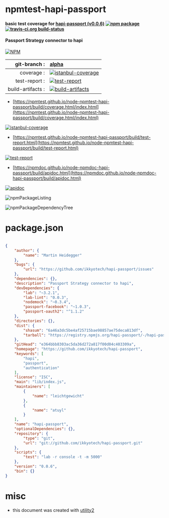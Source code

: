 # npmtest-hapi-passport

#### basic test coverage for  [hapi-passport (v0.0.6)](https://github.com/ikkyotech/hapi-passport)  [![npm package](https://img.shields.io/npm/v/npmtest-hapi-passport.svg?style=flat-square)](https://www.npmjs.org/package/npmtest-hapi-passport) [![travis-ci.org build-status](https://api.travis-ci.org/npmtest/node-npmtest-hapi-passport.svg)](https://travis-ci.org/npmtest/node-npmtest-hapi-passport)

#### Passport Strategy connector to hapi

[![NPM](https://nodei.co/npm/hapi-passport.png?downloads=true&downloadRank=true&stars=true)](https://www.npmjs.com/package/hapi-passport)

| git-branch : | [alpha](https://github.com/npmtest/node-npmtest-hapi-passport/tree/alpha)|
|--:|:--|
| coverage : | [![istanbul-coverage](https://npmtest.github.io/node-npmtest-hapi-passport/build/coverage.badge.svg)](https://npmtest.github.io/node-npmtest-hapi-passport/build/coverage.html/index.html)|
| test-report : | [![test-report](https://npmtest.github.io/node-npmtest-hapi-passport/build/test-report.badge.svg)](https://npmtest.github.io/node-npmtest-hapi-passport/build/test-report.html)|
| build-artifacts : | [![build-artifacts](https://npmtest.github.io/node-npmtest-hapi-passport/glyphicons_144_folder_open.png)](https://github.com/npmtest/node-npmtest-hapi-passport/tree/gh-pages/build)|

- [https://npmtest.github.io/node-npmtest-hapi-passport/build/coverage.html/index.html](https://npmtest.github.io/node-npmtest-hapi-passport/build/coverage.html/index.html)

[![istanbul-coverage](https://npmtest.github.io/node-npmtest-hapi-passport/build/screenCapture.buildCi.browser.%252Ftmp%252Fbuild%252Fcoverage.lib.html.png)](https://npmtest.github.io/node-npmtest-hapi-passport/build/coverage.html/index.html)

- [https://npmtest.github.io/node-npmtest-hapi-passport/build/test-report.html](https://npmtest.github.io/node-npmtest-hapi-passport/build/test-report.html)

[![test-report](https://npmtest.github.io/node-npmtest-hapi-passport/build/screenCapture.buildCi.browser.%252Ftmp%252Fbuild%252Ftest-report.html.png)](https://npmtest.github.io/node-npmtest-hapi-passport/build/test-report.html)

- [https://npmdoc.github.io/node-npmdoc-hapi-passport/build/apidoc.html](https://npmdoc.github.io/node-npmdoc-hapi-passport/build/apidoc.html)

[![apidoc](https://npmdoc.github.io/node-npmdoc-hapi-passport/build/screenCapture.buildCi.browser.%252Ftmp%252Fbuild%252Fapidoc.html.png)](https://npmdoc.github.io/node-npmdoc-hapi-passport/build/apidoc.html)

![npmPackageListing](https://npmtest.github.io/node-npmtest-hapi-passport/build/screenCapture.npmPackageListing.svg)

![npmPackageDependencyTree](https://npmtest.github.io/node-npmtest-hapi-passport/build/screenCapture.npmPackageDependencyTree.svg)



# package.json

```json

{
    "author": {
        "name": "Martin Heidegger"
    },
    "bugs": {
        "url": "https://github.com/ikkyotech/hapi-passport/issues"
    },
    "dependencies": {},
    "description": "Passport Strategy connector to hapi",
    "devDependencies": {
        "lab": "~3.2.1",
        "lab-lint": "0.0.3",
        "nodemock": "~0.3.4",
        "passport-facebook": "~1.0.3",
        "passport-oauth2": "^1.1.2"
    },
    "directories": {},
    "dist": {
        "shasum": "6a46a3dc5be4af25715bae98857ae75deca813df",
        "tarball": "https://registry.npmjs.org/hapi-passport/-/hapi-passport-0.0.6.tgz"
    },
    "gitHead": "e364bbb8303ac5da36d272a817f00d04c403309a",
    "homepage": "https://github.com/ikkyotech/hapi-passport",
    "keywords": [
        "hapi",
        "passport",
        "authentication"
    ],
    "license": "ISC",
    "main": "lib/index.js",
    "maintainers": [
        {
            "name": "leichtgewicht"
        },
        {
            "name": "atuyl"
        }
    ],
    "name": "hapi-passport",
    "optionalDependencies": {},
    "repository": {
        "type": "git",
        "url": "git://github.com/ikkyotech/hapi-passport.git"
    },
    "scripts": {
        "test": "lab -r console -t -m 5000"
    },
    "version": "0.0.6",
    "bin": {}
}
```



# misc
- this document was created with [utility2](https://github.com/kaizhu256/node-utility2)
